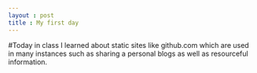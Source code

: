 ```yaml
---
layout : post
title : My first day
---
```


#Today in class I learned about static sites like github.com which are used in many instances such as sharing a personal blogs as
well as resourceful information.

